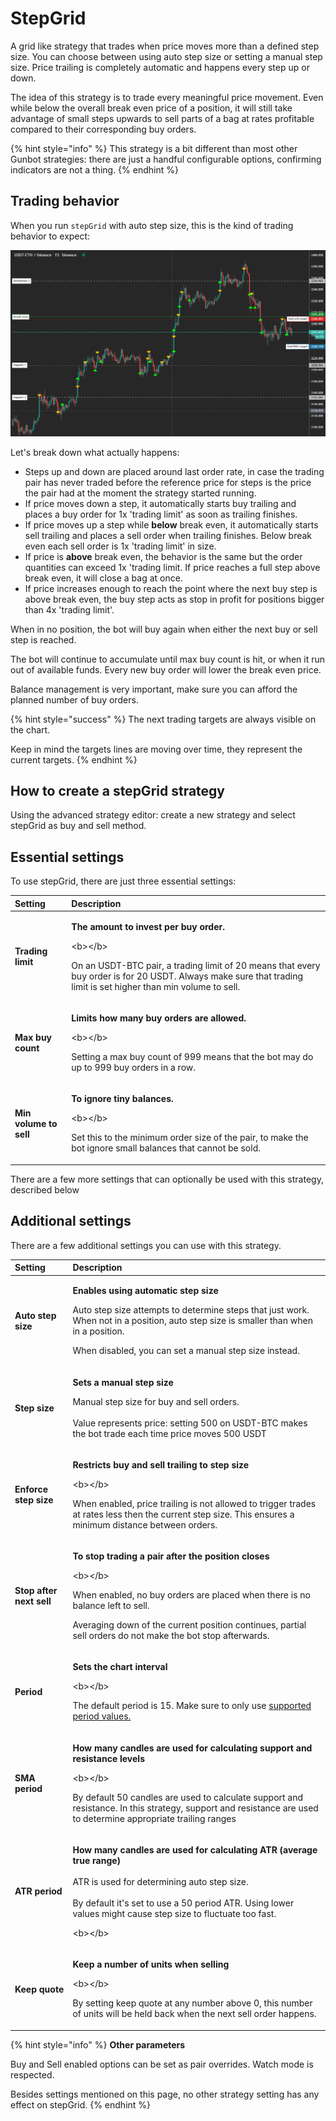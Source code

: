 # StepGrid

A grid like strategy that trades when price moves more than a defined step size. You can choose between using auto step size or setting a manual step size. Price trailing is completely automatic and happens every step up or down.

The idea of this strategy is to trade every meaningful price movement. Even while below the overall break even price of a position, it will still take advantage of small steps upwards to sell parts of a bag at rates profitable compared to their corresponding buy orders. 

{% hint style="info" %}
This strategy is a bit different than most other Gunbot strategies: there are just a handful configurable options, confirming indicators are not a thing.
{% endhint %}

## Trading behavior

When you run `stepGrid` with auto step size, this is the kind of trading behavior to expect:

![Default stepGrid settings. Each arrow is an order: green = buy, orange = sell](../../.gitbook/assets/image%20%28128%29.png)

Let's break down what actually happens:

* Steps up and down are placed around last order rate, in case the trading pair has never traded before the reference price for steps is the price the pair had at the moment the strategy started running.
* If price moves down a step, it automatically starts buy trailing and places a buy order for 1x 'trading limit' as soon as trailing finishes.
* If price moves up a step while **below** break even, it automatically starts sell trailing and places a sell order when trailing finishes. Below break even each sell order is 1x 'trading limit' in size.
* If price is **above** break even, the behavior is the same but the order quantities can exceed 1x 'trading limit. If price reaches a full step above break even, it will close a bag at once.
* If price increases enough to reach the point where the next buy step is above break even, the buy step acts as stop in profit for positions bigger than 4x 'trading limit'.

When in no position, the bot will buy again when either the next buy or sell step is reached.

The bot will continue to accumulate until max buy count is hit, or when it run out of available funds. Every new buy order will lower the break even price. 

Balance management is very important, make sure you can afford the planned number of buy orders.

{% hint style="success" %}
The next trading targets are always visible on the chart. 

Keep in mind the targets lines are moving over time, they represent the current targets.
{% endhint %}

## How to create a stepGrid strategy

Using the advanced strategy editor: create a new strategy and select stepGrid as buy and sell method.

## Essential settings

To use stepGrid, there are just three essential settings:

<table>
  <thead>
    <tr>
      <th style="text-align:left">Setting</th>
      <th style="text-align:left">Description</th>
    </tr>
  </thead>
  <tbody>
    <tr>
      <td style="text-align:left"><b>Trading limit                           </b>
      </td>
      <td style="text-align:left">
        <p><b>The amount to invest per buy order.</b>
        </p>
        <p>&lt;b&gt;&lt;/b&gt;</p>
        <p>On an USDT-BTC pair, a trading limit of 20 means that every buy order
          is for 20 USDT. Always make sure that trading limit is set higher than
          min volume to sell.</p>
      </td>
    </tr>
    <tr>
      <td style="text-align:left"><b>Max buy count</b>
      </td>
      <td style="text-align:left">
        <p><b>Limits how many buy orders are allowed.</b>
        </p>
        <p>&lt;b&gt;&lt;/b&gt;</p>
        <p>Setting a max buy count of 999 means that the bot may do up to 999 buy
          orders in a row.</p>
      </td>
    </tr>
    <tr>
      <td style="text-align:left"><b>Min volume to sell</b>
      </td>
      <td style="text-align:left">
        <p><b>To ignore tiny balances. </b>
        </p>
        <p>&lt;b&gt;&lt;/b&gt;</p>
        <p>Set this to the minimum order size of the pair, to make the bot ignore
          small balances that cannot be sold.</p>
      </td>
    </tr>
  </tbody>
</table>

There are a few more settings that can optionally be used with this strategy, described below



## Additional settings

There are a few additional settings you can use with this strategy.

<table>
  <thead>
    <tr>
      <th style="text-align:left">Setting</th>
      <th style="text-align:left">Description</th>
    </tr>
  </thead>
  <tbody>
    <tr>
      <td style="text-align:left"><b>Auto step size</b>
      </td>
      <td style="text-align:left">
        <p><b>Enables using automatic step size</b>
        </p>
        <p></p>
        <p>Auto step size attempts to determine steps that just work.
          <br />When not in a position, auto step size is smaller than when in a position.</p>
        <p></p>
        <p>When disabled, you can set a manual step size instead.</p>
      </td>
    </tr>
    <tr>
      <td style="text-align:left"><b>Step size</b>
      </td>
      <td style="text-align:left">
        <p><b>Sets a manual step size</b>
        </p>
        <p></p>
        <p>Manual step size for buy and sell orders.
          <br />
          <br />Value represents price: setting 500 on USDT-BTC makes the bot trade each
          time price moves 500 USDT</p>
      </td>
    </tr>
    <tr>
      <td style="text-align:left"><b>Enforce step size</b>
      </td>
      <td style="text-align:left">
        <p><b>Restricts buy and sell trailing to step size</b>
        </p>
        <p>&lt;b&gt;&lt;/b&gt;</p>
        <p>When enabled, price trailing is not allowed to trigger trades at rates
          less then the current step size. This ensures a minimum distance between
          orders.</p>
        <p></p>
      </td>
    </tr>
    <tr>
      <td style="text-align:left"><b>Stop after next sell                              </b>
      </td>
      <td style="text-align:left">
        <p><b>To stop trading a pair after the position closes</b>
        </p>
        <p>&lt;b&gt;&lt;/b&gt;</p>
        <p>When enabled, no buy orders are placed when there is no balance left to
          sell.
          <br />
        </p>
        <p>Averaging down of the current position continues, partial sell orders
          do not make the bot stop afterwards.</p>
      </td>
    </tr>
    <tr>
      <td style="text-align:left"><b>Period</b>
      </td>
      <td style="text-align:left">
        <p><b>Sets the chart interval</b>
        </p>
        <p>&lt;b&gt;&lt;/b&gt;</p>
        <p>The default period is 15. Make sure to only use <a href="../../how-to-work-with-gunbot/basic-workings/period.md#supported-period-values">supported period values.</a>
        </p>
      </td>
    </tr>
    <tr>
      <td style="text-align:left"><b>SMA period</b>
      </td>
      <td style="text-align:left">
        <p><b>How many candles are used for calculating support and resistance levels </b>
        </p>
        <p>&lt;b&gt;&lt;/b&gt;</p>
        <p>By default 50 candles are used to calculate support and resistance. In
          this strategy, support and resistance are used to determine appropriate
          trailing ranges</p>
      </td>
    </tr>
    <tr>
      <td style="text-align:left"><b>ATR period</b>
      </td>
      <td style="text-align:left">
        <p><b>How many candles are used for calculating ATR (average true range)<br /><br /></b>ATR
          is used for determining auto step size.
          <br />
          <br />By default it&apos;s set to use a 50 period ATR. Using lower values might
          cause step size to fluctuate too fast.</p>
        <p>&lt;b&gt;&lt;/b&gt;</p>
      </td>
    </tr>
    <tr>
      <td style="text-align:left"><b>Keep quote</b>
      </td>
      <td style="text-align:left">
        <p><b>Keep a number of units when selling </b>
        </p>
        <p>&lt;b&gt;&lt;/b&gt;</p>
        <p>By setting keep quote at any number above 0, this number of units will
          be held back when the next sell order happens.</p>
      </td>
    </tr>
  </tbody>
</table>

{% hint style="info" %}
**Other parameters**

Buy and Sell enabled options can be set as pair overrides. Watch mode is respected.

Besides settings mentioned on this page, no other strategy setting has any effect on stepGrid.
{% endhint %}

### 



